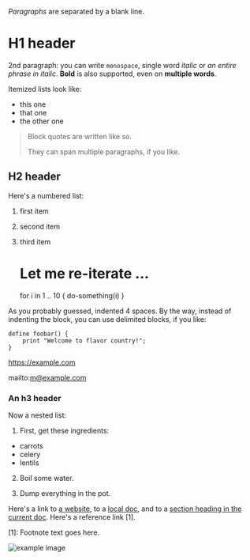 
_Paragraphs_ are separated by a blank line.

# H1 header

2nd paragraph: you can write `monospace`, single word *italic* or *an entire phrase in italic*. **Bold** is also supported, even on **multiple words**.

Itemized lists look like:

* this one
* that one
* the other one

> Block quotes are written like so.
> 
> They can span multiple paragraphs, if you like.


## H2 header

Here's a numbered list:

1. first item
2. second item
3. third item

    # Let me re-iterate ...
    for i in 1 .. 10 { do-something(i) }

As you probably guessed, indented 4 spaces. By the way, instead of
indenting the block, you can use delimited blocks, if you like:

```
define foobar() {
    print "Welcome to flavor country!";
}
```

https://example.com

mailto:m@example.com

### An h3 header ###

Now a nested list:

1. First, get these ingredients:

* carrots
* celery
* lentils

2. Boil some water.

3. Dump everything in the pot.

Here's a link to [a website](http://example.com), to a [local doc](local-doc.html), and to a [section heading in the current doc](#an-h2-header). Here's a reference link [1].

[1]: Footnote text goes here.

![example image](example-image.jpg)
